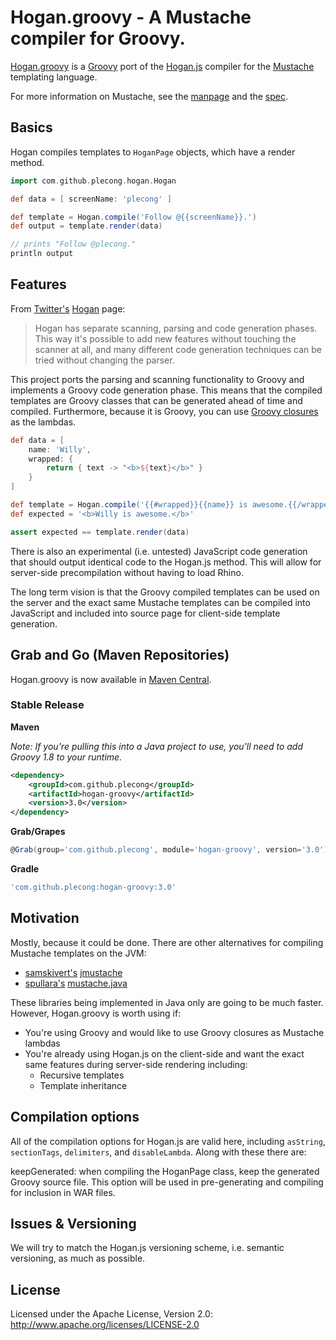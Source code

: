 # Hogan.groovy - A Mustache compiler for Groovy.

[Hogan.groovy](http://github.com/plecong/Hogan.groovy) is a
[Groovy](https://github.com/twitter/hogan.js) port of the
[Hogan.js](http://github.com/twitter/hogan.js) compiler for the
[Mustache](http://mustache.github.com/) templating language.

For more information on Mustache, see the [manpage](http://mustache.github.com/mustache.5.html) and
the [spec](https://github.com/mustache/spec).

## Basics

Hogan compiles templates to `HoganPage` objects, which have a render method.

```groovy
import com.github.plecong.hogan.Hogan

def data = [ screenName: 'plecong' ]

def template = Hogan.compile('Follow @{{screenName}}.')
def output = template.render(data)

// prints "Follow @plecong."
println output
```

## Features

From [Twitter's](http://github.com/twitter) [Hogan](http://github.com/twitter/hogan.js) page:

> Hogan has separate scanning, parsing and code generation phases. This way it's
> possible to add new features without touching the scanner at all, and many
> different code generation techniques can be tried without changing the parser.

This project ports the parsing and scanning functionality to Groovy and implements
a Groovy code generation phase. This means that the compiled templates are Groovy
classes that can be generated ahead of time and compiled. Furthermore, because it
is Groovy, you can use [Groovy closures](http://groovy.codehaus.org/Closures) as the lambdas.

```groovy
def data = [
	name: 'Willy',
	wrapped: {
		return { text -> "<b>${text}</b>" }
	}
]

def template = Hogan.compile('{{#wrapped}}{{name}} is awesome.{{/wrapped}}')
def expected = '<b>Willy is awesome.</b>'

assert expected == template.render(data)
```

There is also an experimental (i.e. untested) JavaScript code generation that should
output identical code to the Hogan.js method. This will allow for server-side
precompilation without having to load Rhino.

The long term vision is that the Groovy compiled templates can be used on the server
and the exact same Mustache templates can be compiled into JavaScript and included
into source page for client-side template generation.


## Grab and Go (Maven Repositories)

Hogan.groovy is now available in [Maven Central](http://search.maven.org).

### Stable Release

**Maven**

*Note: If you're pulling this into a Java project to use, you'll need to add Groovy 1.8 to your runtime.*

```xml
<dependency>
	<groupId>com.github.plecong</groupId>
	<artifactId>hogan-groovy</artifactId>
	<version>3.0</version>
</dependency>
```

**Grab/Grapes**

```groovy
@Grab(group='com.github.plecong', module='hogan-groovy', version='3.0')
```

**Gradle**

```groovy
'com.github.plecong:hogan-groovy:3.0'
```


## Motivation

Mostly, because it could be done. There are other alternatives for compiling Mustache templates on the JVM:

* [samskivert's](http://github.com/samskivert) [jmustache](http://github.com/samskivert/jmustache)
* [spullara's](http://github.com/spullara) [mustache.java](http://github.com/spullara/mustache.java)

These libraries being implemented in Java only are going to be much faster. However, Hogan.groovy
is worth using if:

* You're using Groovy and would like to use Groovy closures as Mustache lambdas
* You're already using Hogan.js on the client-side and want the exact same features
during server-side rendering including:
  * Recursive templates
  * Template inheritance


## Compilation options

All of the compilation options for Hogan.js are valid here, including `asString`,
`sectionTags`, `delimiters`, and `disableLambda`. Along with these there are:

keepGenerated: when compiling the HoganPage class, keep the generated Groovy source
file. This option will be used in pre-generating and compiling for inclusion in
WAR files.

## Issues & Versioning

We will try to match the Hogan.js versioning scheme, i.e. semantic versioning,
as much as possible.

## License

Licensed under the Apache License, Version 2.0: http://www.apache.org/licenses/LICENSE-2.0